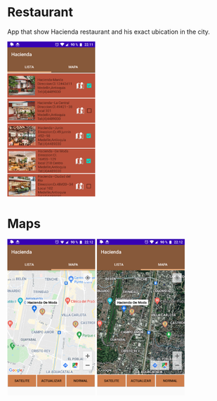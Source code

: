 # Restaurant
App that show Hacienda restaurant and his exact ubication in the city.

<img src="https://github.com/daniloosorio/Restaurante/blob/master/Screenshot_20210505-221126.png" alt="Captura de Pantalla 1" width="200"/>

# Maps
<img src="https://github.com/daniloosorio/Restaurante/blob/master/Screenshot_20210505-221204.png" alt="Captura de Pantalla 2" width="200"/>    <img src="https://github.com/daniloosorio/Restaurante/blob/master/Screenshot_20210505-221214.png" alt="Captura de Pantalla 3" width="200"/>
